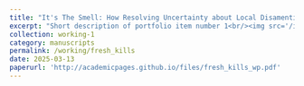 ```yaml
---
title: "It's The Smell: How Resolving Uncertainty about Local Disamenties Affects the Housing Market"
excerpt: "Short description of portfolio item number 1<br/><img src='/images/500x300.png'>"
collection: working-1
category: manuscripts
permalink: /working/fresh_kills
date: 2025-03-13
paperurl: 'http://academicpages.github.io/files/fresh_kills_wp.pdf'
---
```



